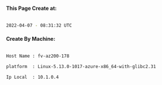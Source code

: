 
   
#### This Page Create at:

```bash

2022-04-07 - 08:31:32 UTC

```

#### Create By Machine:

```bash

Host Name : fv-az200-178

platform  : Linux-5.13.0-1017-azure-x86_64-with-glibc2.31

Ip Local  : 10.1.0.4

```

